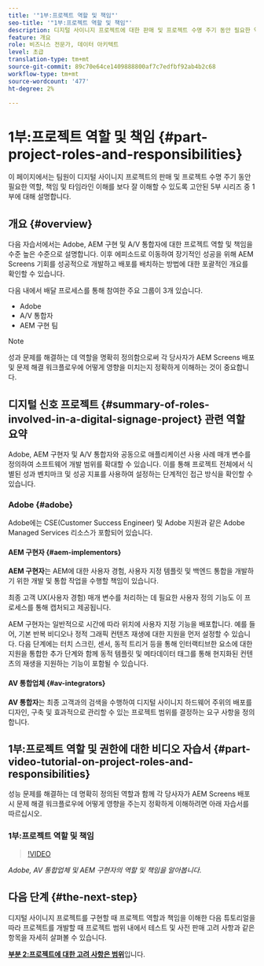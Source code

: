 ```yaml
---
title: '"1부:프로젝트 역할 및 책임"'
seo-title: '"1부:프로젝트 역할 및 책임"'
description: 디지털 사이니지 프로젝트에 대한 판매 및 프로젝트 수명 주기 동안 필요한 역할, 책임 및 타임라인을 더 잘 이해하려면 이 튜토리얼을 따르십시오.
feature: 개요
role: 비즈니스 전문가, 데이터 아키텍트
level: 초급
translation-type: tm+mt
source-git-commit: 89c70e64ce1409888800af7c7edfbf92ab4b2c68
workflow-type: tm+mt
source-wordcount: '477'
ht-degree: 2%

---
```



# 1부:프로젝트 역할 및 책임 {#part-project-roles-and-responsibilities}

이 페이지에서는 팀원이 디지털 사이니지 프로젝트의 판매 및 프로젝트 수명 주기 동안 필요한 역할, 책임 및 타임라인 이해를 보다 잘 이해할 수 있도록 고안된 5부 시리즈 중 1부에 대해 설명합니다.

## 개요 {#overview}

다음 자습서에서는 Adobe, AEM 구현 및 A/V 통합자에 대한 프로젝트 역할 및 책임을 수준 높은 수준으로 설명합니다. 이후 에피소드로 이동하여 장기적인 성공을 위해 AEM Screens 기회를 성공적으로 개발하고 배포를 배치하는 방법에 대한 포괄적인 개요를 확인할 수 있습니다.

다음 내에서 배달 프로세스를 통해 참여한 주요 그룹이 3개 있습니다.

* Adobe
* A/V 통합자
* AEM 구현 팀

>[!NOTE]
>
>성과 문제를 해결하는 데 역할을 명확히 정의함으로써 각 당사자가 AEM Screens 배포 및 문제 해결 워크플로우에 어떻게 영향을 미치는지 정확하게 이해하는 것이 중요합니다.

## 디지털 신호 프로젝트 {#summary-of-roles-involved-in-a-digital-signage-project} 관련 역할 요약

Adobe, AEM 구현자 및 A/V 통합자와 공동으로 애플리케이션 사용 사례 매개 변수를 정의하여 소프트웨어 개발 범위를 확대할 수 있습니다. 이를 통해 프로젝트 전체에서 식별된 성과 벤치마크 및 성공 지표를 사용하여 설정하는 단계적인 접근 방식을 확인할 수 있습니다.

### Adobe {#adobe}

Adobe에는 CSE(Customer Success Engineer) 및 Adobe 지원과 같은 Adobe Managed Services 리소스가 포함되어 있습니다.

#### AEM 구현자 {#aem-implementors}

**AEM 구현자**&#x200B;는 AEM에 대한 사용자 경험, 사용자 지정 템플릿 및 백엔드 통합을 개발하기 위한 개발 및 통합 작업을 수행할 책임이 있습니다.

최종 고객 UX(사용자 경험) 매개 변수를 처리하는 데 필요한 사용자 정의 기능도 이 프로세스를 통해 캡처되고 제공됩니다.

AEM 구현자는 일반적으로 시간에 따라 위치에 사용자 지정 기능을 배포합니다. 예를 들어, 기본 반복 비디오나 정적 그래픽 컨텐츠 재생에 대한 지원을 먼저 설정할 수 있습니다. 다음 단계에는 터치 스크린, 센서, 동적 트리거 등을 통해 인터랙티브한 요소에 대한 지원을 통합한 추가 단계와 함께 동적 템플릿 및 메타데이터 태그를 통해 현지화된 컨텐츠의 재생을 지원하는 기능이 포함될 수 있습니다.

#### AV 통합업체 {#av-integrators}

**AV 통합자**&#x200B;는 최종 고객과의 검색을 수행하여 디지털 사이니지 하드웨어 주위의 배포를 디자인, 구축 및 효과적으로 관리할 수 있는 프로젝트 범위를 결정하는 요구 사항을 정의합니다.

## 1부:프로젝트 역할 및 권한에 대한 비디오 자습서 {#part-video-tutorial-on-project-roles-and-responsibilities}

성능 문제를 해결하는 데 명확히 정의된 역할과 함께 각 당사자가 AEM Screens 배포 시 문제 해결 워크플로우에 어떻게 영향을 주는지 정확하게 이해하려면 아래 자습서를 따르십시오.

### 1부:프로젝트 역할 및 책임

>[!VIDEO](https://video.tv.adobe.com/v/28375)

*Adobe, AV 통합업체 및 AEM 구현자의 역할 및 책임을 알아봅니다.*

## 다음 단계 {#the-next-step}

디지털 사이니지 프로젝트를 구현할 때 프로젝트 역할과 책임을 이해한 다음 튜토리얼을 따라 프로젝트를 개발할 때 프로젝트 범위 내에서 테스트 및 사전 판매 고려 사항과 같은 항목을 자세히 살펴볼 수 있습니다.

**[부분 2:프로젝트에 대한 고려 사항은 범위](project-considerations.md)**&#x200B;입니다.
